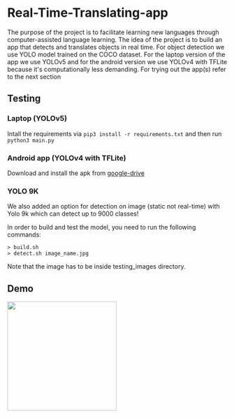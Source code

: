 # Real-Time-Translating-app

The purpose of the project is to facilitate learning new languages through computer-assisted language learning. The idea of the project is to build an app that detects and translates objects in real time. For object detection we use YOLO model trained on the COCO dataset. For the laptop version of the app we use YOLOv5 and for the android version we use YOLOv4 with TFLite because it's computationally less demanding. For trying out the app(s) refer to the next section

## Testing

### Laptop (YOLOv5)

Intall the requirements via `pip3 install -r requirements.txt` and then run `python3 main.py`

### Android app (YOLOv4 with TFLite)

Download and install the apk from [google-drive](https://drive.google.com/file/d/1Gx48kttmMPT5u6n4GA95ywp23GxwEJRt/view?usp=sharing)

### YOLO 9K

We also added an option for detection on image (static not real-time) with Yolo 9k which can detect up to 9000 classes!

In order to build and test the model, you need to run the following commands:
```
> build.sh
> detect.sh image_name.jpg
```

Note that the image has to be inside testing_images directory.

## Demo

<p align="left">
  <img src="https://media1.tenor.com/images/5f00d7d2dafbd476151ade014a8a563f/tenor.gif" width="250"><br/>
</p>
